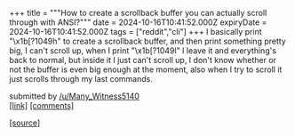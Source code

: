 +++
title = """How to create a scrollback buffer you can actually scroll through with ANSI?"""
date = 2024-10-16T10:41:52.000Z
expiryDate = 2024-10-16T10:41:52.000Z
tags = ["reddit","cli"]
+++
I basically print "\\x1b\[?1049h" to create a scrollback buffer, and then print something pretty big, I can't scroll up, when I print "\\x1b\[?1049l" I leave it and everything's back to normal, but inside it I just can't scroll up, I don't know whether or not the buffer is even big enough at the moment, also when I try to scroll it just scrolls through my last commands.

submitted by [/u/Many\_Witness5140](https://www.reddit.com/user/Many_Witness5140)  
[\[link\]](https://www.reddit.com/r/commandline/comments/1g4wcje/how_to_create_a_scrollback_buffer_you_can/) [\[comments\]](https://www.reddit.com/r/commandline/comments/1g4wcje/how_to_create_a_scrollback_buffer_you_can/)

[[source]](https://www.reddit.com/r/commandline/comments/1g4wcje/how_to_create_a_scrollback_buffer_you_can/)
